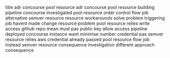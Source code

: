 title adr concourse pool resource adr concourse pool resource building pipeline concourse investigated pool resource order control flow job alternative semver resource resource workarounds solve problem triggering job havent made change resource problem pool resource relies write access github repo mean must pas public key allow access pipeline deployed concourse instance want minimise number credential pas semver resource relies aws credential already passed pool resource flow job instead semver resource consequence investigation different approach consequence